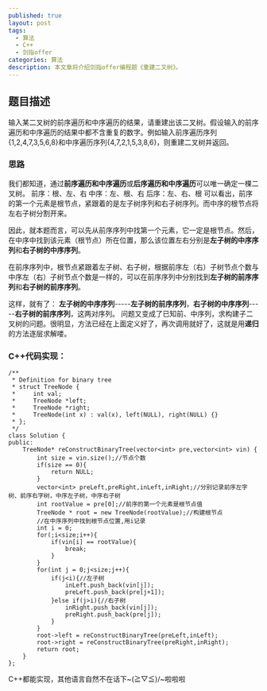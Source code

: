 ```yaml
---
published: true
layout: post
tags:
  - 算法
  - C++
  - 剑指offer
categories: 算法
description: 本文章将介绍剑指offer编程题《重建二叉树》。
---
```

## 题目描述
输入某二叉树的前序遍历和中序遍历的结果，请重建出该二叉树。假设输入的前序遍历和中序遍历的结果中都不含重复的数字。例如输入前序遍历序列{1,2,4,7,3,5,6,8}和中序遍历序列{4,7,2,1,5,3,8,6}，则重建二叉树并返回。

### 思路
我们都知道，通过**前序遍历和中序遍历**或**后序遍历和中序遍历**可以唯一确定一棵二叉树。
前序：根、左、右
中序：左、根、右
后序：左、右、根
可以看出，前序的第一个元素是根节点，紧跟着的是左子树序列和右子树序列。而中序的根节点将左右子树分割开来。

因此，就本题而言，可以先从前序序列中找第一个元素，它一定是根节点。然后，在中序中找到该元素（根节点）所在位置，那么该位置左右分别是**左子树的中序序列**和**右子树的中序序列**。

在前序序列中，根节点紧跟着左子树、右子树，根据前序左（右）子树节点个数与中序左（右）子树节点个数是一样的，可以在前序序列中分别找到**左子树的前序序列**和**右子树的前序序列**。

这样，就有了：
**左子树的中序序列**-----**左子树的前序序列**，**右子树的中序序列**-----**右子树的前序序列**，这两对序列。
问题又变成了已知前、中序列，求构建子二叉树的问题。很明显，方法已经在上面定义好了，再次调用就好了，这就是用**递归**的方法逐层求解喽。

### C++代码实现：

```
/**
 * Definition for binary tree
 * struct TreeNode {
 *     int val;
 *     TreeNode *left;
 *     TreeNode *right;
 *     TreeNode(int x) : val(x), left(NULL), right(NULL) {}
 * };
 */
class Solution {
public:
    TreeNode* reConstructBinaryTree(vector<int> pre,vector<int> vin) {
        int size = vin.size();//节点个数
        if(size == 0){
            return NULL;
        }
        vector<int> preLeft,preRight,inLeft,inRight;//分别记录前序左字树、前序右字树，中序左子树，中序右子树
        int rootValue = pre[0];//前序的第一个元素是根节点值
        TreeNode * root = new TreeNode(rootValue);//构建根节点
        //在中序序列中找到根节点位置,用i记录
        int i = 0;
        for(;i<size;i++){
            if(vin[i] == rootValue){
                break;
            }
        }
        for(int j = 0;j<size;j++){
            if(j<i){//左子树
                inLeft.push_back(vin[j]);
                preLeft.push_back(pre[j+1]);
            }else if(j>i){//右子树
                inRight.push_back(vin[j]);
                preRight.push_back(pre[j]);
            }
        }
        root->left = reConstructBinaryTree(preLeft,inLeft);
        root->right = reConstructBinaryTree(preRight,inRight);
        return root;
    }
};
```
C++都能实现，其他语言自然不在话下~\(≧▽≦)/~啦啦啦
